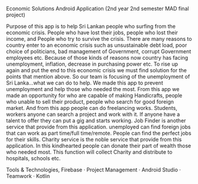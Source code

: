 Economic Solutions Android Application (2nd year 2nd semester MAD final project)

Purpose of this app is to help Sri Lankan people who surfing from the economic crisis. People who have lost their jobs, people who lost their income, and People who try to survive the crisis.
There are many reasons to country enter to an economic crisis such as unsustainable debt load,
poor choice of politicians, bad management of Government, corrupt Government employees etc. Because of those kinds of reasons now country has facing unemployment, inflation, decrease in purchasing power etc.
To rise up again and put the end to this economic crisis we must find solution for the points that mention above.
So our team is focusing of the unemployment of Sri Lanka...what we can do to help. We made this app to prevent unemployment and help those who needed the most.
From this app we made an opportunity for who are capable of making Handicrafts, people who unable to sell their product, people who search for good foreign market.
And from this app people can do freelancing works. Students, workers anyone can search a project and work with it. If anyone have a talent to offer they can put a gig and starts working.
Job Finder is another service that provide from this application. unemployed can find foreign jobs that can work as part time/full time/remote. People can find the perfect jobs for their skills.
Charity service is the noble service that provide from this application. In this kindhearted people can donate their part of wealth those who needed most. This function will collect Charity and distribute to hospitals, schools etc.

Tools & Technologies,
Firebase · Project Management · Android Studio · Teamwork · Kotlin
